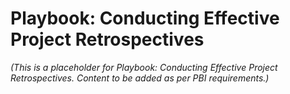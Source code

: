 # Playbook: Conducting Effective Project Retrospectives

*(This is a placeholder for Playbook: Conducting Effective Project Retrospectives. Content to be added as per PBI requirements.)*
